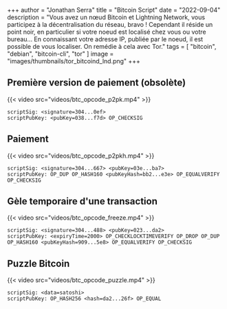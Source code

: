 +++
author = "Jonathan Serra"
title = "Bitcoin Script"
date = "2022-09-04"
description = "Vous avez un nœud Bitcoin et Lightning Network, vous participez à la décentralisation du réseau, bravo ! Cependant il réside un point noir, en particulier si votre noeud est localisé chez vous ou votre bureau... En connaissant votre adresse IP, publiée par le noeud, il est possible de vous localiser. On remédie à cela avec Tor."
tags = [
  "bitcoin", "debian", "bitcoin-cli", "tor"
]
image = "images/thumbnails/tor_bitcoind_lnd.png"
+++


## Première version de paiement (obsolète)

{{< video src="videos/btc_opcode_p2pk.mp4" >}}

```
scriptSig: <signature=304...0ef>
scriptPubKey: <pubKey=038...f7d> OP_CHECKSIG
```

## Paiement

{{< video src="videos/btc_opcode_p2pkh.mp4" >}}

```
scriptSig: <signature=304...667> <pubKey=03e...ba7>
scriptPubKey: OP_DUP OP_HASH160 <pubKeyHash=bb2...e3e> OP_EQUALVERIFY OP_CHECKSIG
```

## Gèle temporaire d'une transaction

{{< video src="videos/btc_opcode_freeze.mp4" >}}

```
scriptSig: <signature=304...488> <pubKey=023...da2>
scriptPubKey: <expiryTime=2000> OP_CHECKLOCKTIMEVERIFY OP_DROP OP_DUP OP_HASH160 <pubKeyHash=909...5e8> OP_EQUALVERIFY OP_CHECKSIG
```

## Puzzle Bitcoin

{{< video src="videos/btc_opcode_puzzle.mp4" >}}

```
scriptSig: <data=satoshi>
scriptPubKey: OP_HASH256 <hash=da2...26f> OP_EQUAL
```